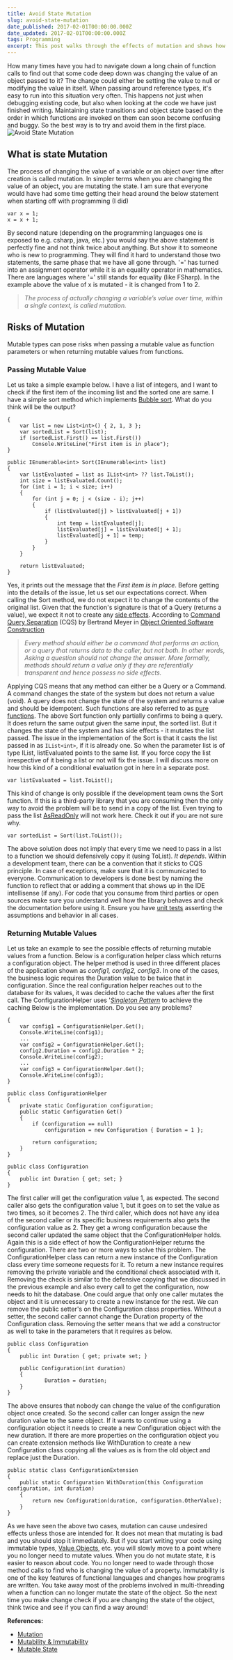 ```yaml
---
title: Avoid State Mutation
slug: avoid-state-mutation
date_published: 2017-02-01T00:00:00.000Z
date_updated: 2017-02-01T00:00:00.000Z
tags: Programming
excerpt: This post walks through the effects of mutation and shows how it can affect functionality in an undesirable way.
---
```


How many times have you had to navigate down a long chain of function calls to find out that some code deep down was changing the value of an object passed to it? The change could either be setting the value to null or modifying the value in itself. When passing around reference types, it's easy to run into this situation very often. This happens not just when debugging existing code, but also when looking at the code we have just finished writing. Maintaining state transitions and object state based on the order in which functions are invoked on them can soon become confusing and buggy. So the best way is to try and avoid them in the first place.
![Avoid State Mutation](__GHOST_URL__/content/images/mutation.png)
## What is state Mutation

The process of changing the value of a variable or an object over time after creation is called mutation. In simpler terms when you are changing the value of an object, you are mutating the state. I am sure that everyone would have had some time getting their head around the below statement when starting off with programming (I did)

    var x = 1;
    x = x + 1;
    

By second nature (depending on the programming languages one is exposed to e.g. csharp, java, etc.) you would say the above statement is perfectly fine and not think twice about anything. But show it to someone who is new to programming. They will find it hard to understand those two statements, the same phase that we have all gone through. '=' has turned into an assignment operator while it is an equality operator in mathematics. There are languages where '=' still stands for equality (like FSharp). In the example above the value of x is mutated - it is changed from 1 to 2.

> *The process of actually changing a variable’s value over time, within a single context, is called mutation.*

## Risks of Mutation

Mutable types can pose risks when passing a mutable value as function parameters or when returning mutable values from functions.

### **Passing Mutable Value**

Let us take a simple example below. I have a list of integers, and I want to check if the first item of the incoming list and the sorted one are same. I have a simple sort method which implements [Bubble sort](https://en.wikipedia.org/wiki/Bubble_sort). What do you think will be the output?

    {
        var list = new List<int>() { 2, 1, 3 };
        var sortedList = Sort(list);
        if (sortedList.First() == list.First())
            Console.WriteLine("First item is in place");
    }
    
    public IEnumerable<int> Sort(IEnumerable<int> list)
    {
        var listEvaluated = list as IList<int> ?? list.ToList();
        int size = listEvaluated.Count();
        for (int i = 1; i < size; i++)
        {
            for (int j = 0; j < (size - i); j++)
            {
                if (listEvaluated[j] > listEvaluated[j + 1])
                {
                    int temp = listEvaluated[j];
                    listEvaluated[j] = listEvaluated[j + 1];
                    listEvaluated[j + 1] = temp;
                }
            }
        }
    
        return listEvaluated;
    }
    

Yes, it prints out the message that the *First item is in place*. Before getting into the details of the issue, let us set our expectations correct. When calling the Sort method, we do not expect it to change the contents of the original list. Given that the function's signature is that of a Query (returns a value), we expect it not to create any [side effects](https://en.wikipedia.org/wiki/Side_effect_(computer_science)). According to [Command Query Separation](https://en.wikipedia.org/wiki/Command%E2%80%93query_separation) (CQS) by Bertrand Meyer in [Object Oriented Software Construction](http://amzn.to/2hZ4P9C)

> *Every method should either be a command that performs an action, or a query that returns data to the caller, but not both. In other words, Asking a question should not change the answer. More formally, methods should return a value only if they are referentially transparent and hence possess no side effects.*

Applying CQS means that any method can either be a Query or a Command. A command changes the state of the system but does not return a value (void). A query does not change the state of the system and returns a value and should be idempotent. Such functions are also referred to as [pure functions](https://en.wikipedia.org/wiki/Pure_function). The above Sort function only partially confirms to being a query. It does return the same output given the same input, the sorted list. But it changes the state of the system and has side effects - it mutates the list passed. The issue in the implementation of the Sort is that it casts the list passed in as `IList<int>`, if it is already one. So when the parameter list is of type IList, listEvaluated points to the same list. If you force copy the list irrespective of it being a list or not will fix the issue. I will discuss more on how this kind of a conditional evaluation got in here in a separate post.

    var listEvaluated = list.ToList();
    

This kind of change is only possible if the development team owns the Sort function. If this is a third-party library that you are consuming then the only way to avoid the problem will be to send in a copy of the list. Even trying to pass the list [AsReadOnly](https://msdn.microsoft.com/en-us/library/e78dcd75(v=vs.110).aspx) will not work here. Check it out if you are not sure why.

    var sortedList = Sort(list.ToList());
    

The above solution does not imply that every time we need to pass in a list to a function we should defensively copy it (using ToList). *It depends*. Within a development team, there can be a convention that it sticks to CQS principle. In case of exceptions, make sure that it is communicated to everyone. Communication to developers is done best by naming the function to reflect that or adding a comment that shows up in the IDE intellisense (if any). For code that you consume from third parties or open sources make sure you understand well how the library behaves and check the documentation before using it. Ensure you have [unit tests](__GHOST_URL__/tag/tdd/) asserting the assumptions and behavior in all cases.

### **Returning Mutable Values**

Let us take an example to see the possible effects of returning mutable values from a function. Below is a configuration helper class which returns a configuration object. The helper method is used in three different places of the application shown as *config1, config2, config3*. In one of the cases, the business logic requires the Duration value to be twice that in configuration. Since the real configuration helper reaches out to the database for its values, it was decided to cache the values after the first call. The ConfigurationHelper uses '*[Singleton Pattern](https://en.wikipedia.org/wiki/Singleton_pattern)* to achieve the caching Below is the implementation. Do you see any problems?

    {
        var config1 = ConfigurationHelper.Get();
        Console.WriteLine(config1);
        ...
        var config2 = ConfigurationHelper.Get();
        config2.Duration = config2.Duration * 2;
        Console.WriteLine(config2);
        ...
        var config3 = ConfigurationHelper.Get();
        Console.WriteLine(config3);
    }
    
    public class ConfigurationHelper
    {
        private static Configuration configuration;
        public static Configuration Get()
        {
            if (configuration == null)
                configuration = new Configuration { Duration = 1 };
    
            return configuration;
        }
    }
    
    public class Configuration
    {
        public int Duration { get; set; }
    }
    

The first caller will get the configuration value 1, as expected. The second caller also gets the configuration value 1, but it goes on to set the value as two times, so it becomes 2. The third caller, which does not have any idea of the second caller or its specific business requirements also gets the configuration value as 2. They get a wrong configuration because the second caller updated the same object that the ConfigurationHelper holds. Again this is a side effect of how the ConfigurationHelper returns the configuration. There are two or more ways to solve this problem. The ConfigurationHelper class can return a new instance of the Configuration class every time someone requests for it. To return a new instance requires removing the private variable and the conditional check associated with it. Removing the check is similar to the defensive copying that we discussed in the previous example and also every call to get the configuration, now needs to hit the database. One could argue that only one caller mutates the object and it is unnecessary to create a new instance for the rest. We can remove the public setter's on the Configuration class properties. Without a setter, the second caller cannot change the Duration property of the Configuration class. Removing the setter means that we add a constructor as well to take in the parameters that it requires as below.

    public class Configuration
    {
        public int Duration { get; private set; }
    
        public Configuration(int duration)
        {
                Duration = duration;
        }
    }
    

The above ensures that nobody can change the value of the configuration object once created. So the second caller can longer assign the new duration value to the same object. If it wants to continue using a configuration object it needs to create a new Configuration object with the new duration. If there are more properties on the configuration object you can create extension methods like WithDuration to create a new Configuration class copying all the values as is from the old object and replace just the Duration.

    public static class ConfigurationExtension
    {
        public static Configuration WithDuration(this Configuration configuration, int duration)
        {
            return new Configuration(duration, configuration.OtherValue);
        }
    }
    

As we have seen the above two cases, mutation can cause undesired effects unless those are intended for. It does not mean that mutating is bad and you should stop it immediately. But if you start writing your code using immutable types, [Value Objects](__GHOST_URL__/blog/thinking-beyond-primitive-values-value-objects/), etc. you will slowly move to a point where you no longer need to mutate values. When you do not mutate state, it is easier to reason about code. You no longer need to wade through those method calls to find who is changing the value of a property. Immutability is one of the key features of functional languages and changes how programs are written. You take away most of the problems involved in multi-threading when a function can no longer mutate the state of the object. So the next time you make change check if you are changing the state of the object, think twice and see if you can find a way around!

**References:**

- [Mutation](http://web.cs.wpi.edu/~cs2102/common/kathi-notes/mutation-part2.html)
- [Mutability & Immutability](http://web.mit.edu/6.005/www/fa15/classes/09-immutability/)
- [Mutable State](https://www.cs.utexas.edu/~wcook/anatomy/anatomy.htm#Mutable)
